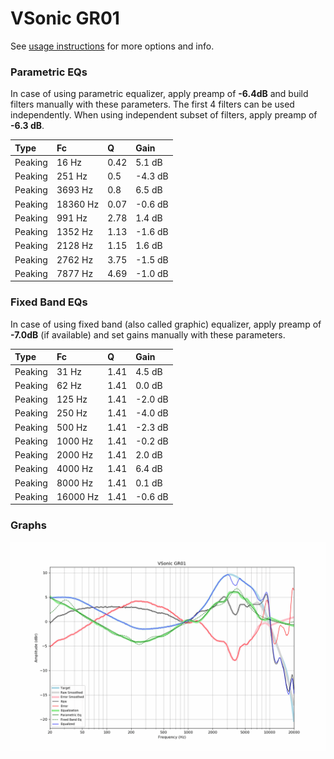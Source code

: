 # VSonic GR01
See [usage instructions](https://github.com/jaakkopasanen/AutoEq#usage) for more options and info.

### Parametric EQs
In case of using parametric equalizer, apply preamp of **-6.4dB** and build filters manually
with these parameters. The first 4 filters can be used independently.
When using independent subset of filters, apply preamp of **-6.3 dB**.

| Type    | Fc       |    Q | Gain    |
|:--------|:---------|:-----|:--------|
| Peaking | 16 Hz    | 0.42 | 5.1 dB  |
| Peaking | 251 Hz   | 0.5  | -4.3 dB |
| Peaking | 3693 Hz  | 0.8  | 6.5 dB  |
| Peaking | 18360 Hz | 0.07 | -0.6 dB |
| Peaking | 991 Hz   | 2.78 | 1.4 dB  |
| Peaking | 1352 Hz  | 1.13 | -1.6 dB |
| Peaking | 2128 Hz  | 1.15 | 1.6 dB  |
| Peaking | 2762 Hz  | 3.75 | -1.5 dB |
| Peaking | 7877 Hz  | 4.69 | -1.0 dB |

### Fixed Band EQs
In case of using fixed band (also called graphic) equalizer, apply preamp of **-7.0dB**
(if available) and set gains manually with these parameters.

| Type    | Fc       |    Q | Gain    |
|:--------|:---------|:-----|:--------|
| Peaking | 31 Hz    | 1.41 | 4.5 dB  |
| Peaking | 62 Hz    | 1.41 | 0.0 dB  |
| Peaking | 125 Hz   | 1.41 | -2.0 dB |
| Peaking | 250 Hz   | 1.41 | -4.0 dB |
| Peaking | 500 Hz   | 1.41 | -2.3 dB |
| Peaking | 1000 Hz  | 1.41 | -0.2 dB |
| Peaking | 2000 Hz  | 1.41 | 2.0 dB  |
| Peaking | 4000 Hz  | 1.41 | 6.4 dB  |
| Peaking | 8000 Hz  | 1.41 | 0.1 dB  |
| Peaking | 16000 Hz | 1.41 | -0.6 dB |

### Graphs
![](./VSonic%20GR01.png)
